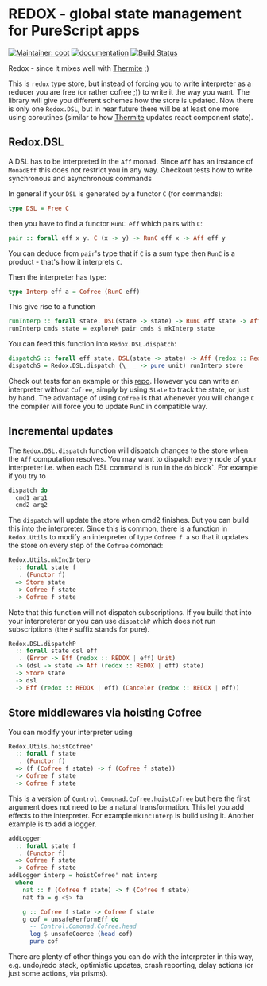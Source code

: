 # REDOX - global state management for PureScript apps

[![Maintainer: coot](https://img.shields.io/badge/maintainer-coot-lightgrey.svg)](http://github.com/coot) [![documentation](https://pursuit.purescript.org/packages/purescript-redox/badge)](https://pursuit.purescript.org/packages/purescript-redox)
[![Build Status](https://travis-ci.org/coot/purescript-redox.svg?branch=master)](https://travis-ci.org/coot/purescript-redox)

Redox - since it mixes well with [Thermite](https://github.com/paf31/purescript-thermite) ;)

This is `redux` type store, but instead of forcing you to write interpreter
as a reducer you are free (or rather cofree ;)) to write it the way you want.
The library will give you different schemes how the store is updated.  Now
there is only one `Redox.DSL`, but in near future there will be at least one
more using coroutines (similar to how
[Thermite](https://github.com/paf31/purescript-thermite) updates react
component state). 

## Redox.DSL

A DSL has to be interpreted in the `Aff` monad.  Since `Aff` has an instance of
`MonadEff` this does not restrict you in any way.  Checkout tests how to write
synchronous and asynchronous commands

In general if your `DSL` is generated by a functor `C` (for commands):
```purescript
type DSL = Free C
```
then you have to find a functor `RunC eff` which pairs with `C`:
```purescript
pair :: forall eff x y. C (x -> y) -> RunC eff x -> Aff eff y
```
You can deduce from `pair`'s type that if `C` is a sum type then `RunC` is
a product - that's how it interprets `C`.

Then the interpreter has type:
```purescript
type Interp eff a = Cofree (RunC eff)
```

This give rise to a function
```purescript
runInterp :: forall state. DSL(state -> state) -> RunC eff state -> Aff eff state
runInterp cmds state = exploreM pair cmds $ mkInterp state
```

You can feed this function into `Redox.DSL.dispatch`:
```purescript
dispatchS :: forall eff state. DSL(state -> state) -> Aff (redox :: Redox | eff) state
dispatchS = Redox.DSL.dispatch (\_ _ -> pure unit) runInterp store
```

Check out tests for an example or this
[repo](https://github.com/coot/purescript-dsl-example).  However you can write
an interpreter without `Cofree`, simply by using `State` to track the state, or
just by hand.  The advantage of using `Cofree` is that whenever you will change
`C` the compiler will force you to update `RunC` in compatible way.

## Incremental updates
The `Redox.DSL.dispatch` function will dispatch changes to the store when the
`Aff` computation resolves.  You may want to dispatch every node of your
interpreter i.e. when each DSL command is run in the `do` block`. For example
if you try to 
```purescript
dispatch do
  cmd1 arg1
  cmd2 arg2
```
The `dispatch` will update the store when cmd2 finishes.  But you can build
this into the interpreter.  Since this is common, there is a function in `Redox.Utils` to
modify an interpreter of type `Cofree f a` so that it updates the store on
every step of the `Cofree` comonad:
```purescript
Redox.Utils.mkIncInterp
  :: forall state f
   . (Functor f)
  => Store state
  -> Cofree f state
  -> Cofree f state
```
Note that this function will not dispatch subscriptions.  If you build that
into your interpreterer or you can use `dispatchP` which does not run
subscriptions (the `P` suffix stands for pure).
```purescript
Redox.DSL.dispatchP
  :: forall state dsl eff
   . (Error -> Eff (redox :: REDOX | eff) Unit)
  -> (dsl -> state -> Aff (redox :: REDOX | eff) state)
  -> Store state
  -> dsl
  -> Eff (redox :: REDOX | eff) (Canceler (redox :: REDOX | eff))
```

## Store middlewares via hoisting Cofree
You can modify your interpreter using
```purescript
Redox.Utils.hoistCofree'
  :: forall f state
   . (Functor f)
  => (f (Cofree f state) -> f (Cofree f state))
  -> Cofree f state
  -> Cofree f state
```

This is a version of `Control.Comonad.Cofree.hoistCofree` but here the first
argument does not need to be a natural transformation.  This let you add
effects to the interpreter.  For example `mkIncInterp` is build using it.
Another example is to add a logger.

```purescript
addLogger
  :: forall state f
   . (Functor f)
  => Cofree f state
  -> Cofree f state
addLogger interp = hoistCofree' nat interp
  where
    nat :: f (Cofree f state) -> f (Cofree f state)
    nat fa = g <$> fa

    g :: Cofree f state -> Cofree f state
    g cof = unsafePerformEff do
      -- Control.Comonad.Cofree.head 
      log $ unsafeCoerce (head cof)
      pure cof
```

There are plenty of other things you can do with the interpreter in this way, e.g.
undo/redo stack, optimistic updates, crash reporting, delay actions (or
just some actions, via prisms).
